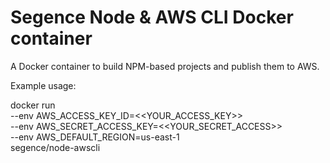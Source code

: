 Segence Node & AWS CLI Docker container
=======================================

A Docker container to build NPM-based projects and publish them to AWS.

Example usage:

docker run \
--env AWS_ACCESS_KEY_ID=<<YOUR_ACCESS_KEY>> \
--env AWS_SECRET_ACCESS_KEY=<<YOUR_SECRET_ACCESS>> \
--env AWS_DEFAULT_REGION=us-east-1 \
segence/node-awscli
